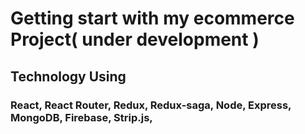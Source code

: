 # Getting start with my ecommerce Project( under development )

## Technology Using 
### React, React Router,  Redux, Redux-saga,  Node, Express, MongoDB, Firebase, Strip.js, 